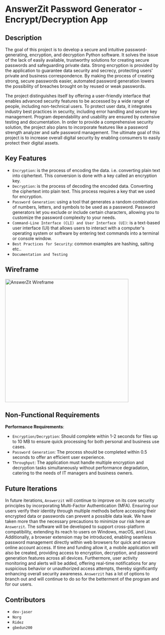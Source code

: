 # AnswerZit Password Generator - Encrypt/Decryption App

## Description
The goal of this project is to develop a secure and intuitive password-generating, encryption, and decryption Python software. It solves the issue of the lack of easily available, trustworthy solutions for creating secure passwords and safeguarding private data. Strong encryption is provided by the application to guarantee data security and secrecy, protecting users' private and business correspondence. By making the process of creating strong, secure passwords easier, automated password generation lowers the possibility of breaches brought on by reused or weak passwords.

The project distinguishes itself by offering a user-friendly interface that enables advanced security features to be accessed by a wide range of people, including non-technical users. To protect user data, it integrates industry best practices in security, including error handling and secure key management. Program dependability and usability are ensured by extensive testing and documentation. In order to provide a comprehensive security solution, the project also plans to incorporate features like a password strength analyzer and safe password management. The ultimate goal of this project is to increase overall digital security by enabling consumers to easily protect their digital assets.

## Key Features
- `Encryption`:  is the process of encoding the data. i.e. converting plain text into ciphertext. This conversion is done with a key called an encryption key.
- `Decryption`:  is the process of decoding the encoded data. Converting the ciphertext into plain text. This process requires a key that we used for encryption.
- `Password Generation`: using a tool that generates a random combination of numbers, letters, and symbols to be used as a password. Password generators let you exclude or include certain characters, allowing you to customize the password complexity to your needs. 
- `Command-Line Interface (CLI) and User Interface (UI)`: is a text-based user interface (UI) that allows users to interact with a computer's operating system or software by entering text commands into a terminal or console window.
- `Best Practices for Security`: common examples are hashing, salting etc..
- `Documentation and Testing`

## Wireframe
<img src="https://i.imgur.com/ZTbMgkI.jpeg" alt=" AnswerZit Wireframe" width="400" />

## Non-Functional Requirements
**Performance Requirements**:
- `Encryption/Decryption`: Should complete within 1-2 seconds for files up to 10 MB to ensure quick processing for both personal and business use cases.
- `Password Generation`: The process should be completed within 0.5 seconds to offer an efficient user experience.
- `Throughput`: The application must handle multiple encryption and decryption tasks simultaneously without performance degradation, catering to the needs of IT managers and business owners.

## Future Iterations
In future iterations, `Answerzit` will continue to improve on its core security principles by incorporating Multi-Factor Authentication (MFA). Ensuring our users verify their identity through multiple methods before accessing their encrypted data or passwords can prevent a possible data leak. We have taken more than the necessary precautions to minimize our risk here at `Answerzit`. The software will be developed to support cross-platform compatibility, extending its reach to users on Windows, macOS, and Linux. Additionally, a browser extension may be introduced, enabling seamless password management directly within web browsers for quick and secure online account access. If time and funding allow it, a mobile application will also be created, providing access to encryption, decryption, and password generation features across all devices. Furthermore, user activity monitoring and alerts will be added, offering real-time notifications for any suspicious behavior or unauthorized access attempts, thereby significantly enhancing overall security awareness. `Answerzit` has a lot of options to branch out and will continue to do so for the betterment of the program and for our users. 

## Contributors
- `dev-jaser`
- `Norg`
- `Ridez`
- `gbedun200`
